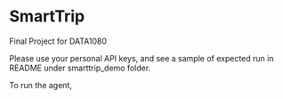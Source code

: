 # SmartTrip
Final Project for DATA1080

Please use your personal API keys, and see a sample of expected run in README under smarttrip_demo folder.

To run the agent, 